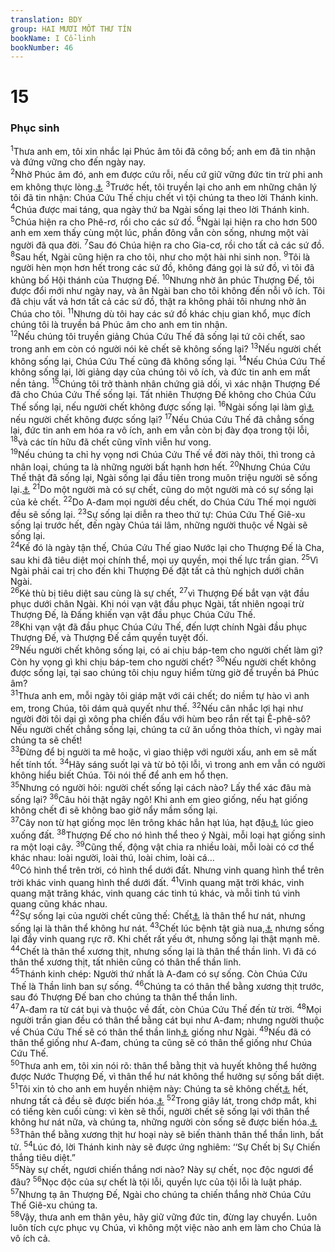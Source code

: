 ```yaml
---
translation: BDY
group: HAI MƯƠI MỐT THƯ TÍN
bookName: I Cổ-linh 
bookNumber: 46
---
```


<div class="title"><h1>15</h1><h3>Phục sinh</h3></div>
<span class="verse 1co_15_1"><sup>1</sup>Thưa anh em, tôi xin nhắc lại Phúc âm tôi đã công bố; anh em đã tin nhận và đứng vững cho đến ngày nay.<br/></span>
<span class="verse 1co_15_2"><sup>2</sup>Nhờ Phúc âm đó, anh em được cứu rỗi, nếu cứ giữ vững đức tin trừ phi anh em không thực lòng.<a href="#" data-toggle="tooltip" data-placement="bottom" title="Ctd trừ phi anh em tin cách vô hiệu quả">⚓</a> </span>
<span class="verse 1co_15_3"><sup>3</sup>Trước hết, tôi truyền lại cho anh em những chân lý tôi đã tin nhận: Chúa Cứu Thế chịu chết vì tội chúng ta theo lời Thánh kinh. </span>
<span class="verse 1co_15_4"><sup>4</sup>Chúa được mai táng, qua ngày thứ ba Ngài sống lại theo lời Thánh kinh. </span>
<span class="verse 1co_15_5"><sup>5</sup>Chúa hiện ra cho Phê-rơ, rồi cho các sứ đồ. </span>
<span class="verse 1co_15_6"><sup>6</sup>Ngài lại hiện ra cho hơn 500 anh em xem thấy cùng một lúc, phần đông vẫn còn sống, nhưng một vài người đã qua đời. </span>
<span class="verse 1co_15_7"><sup>7</sup>Sau đó Chúa hiện ra cho Gia-cơ, rồi cho tất cả các sứ đồ.<br/></span>
<span class="verse 1co_15_8"><sup>8</sup>Sau hết, Ngài cũng hiện ra cho tôi, như cho một hài nhi sinh non. </span>
<span class="verse 1co_15_9"><sup>9</sup>Tôi là người hèn mọn hơn hết trong các sứ đồ, không đáng gọi là sứ đồ, vì tôi đã khủng bố Hội thánh của Thượng Đế. </span>
<span class="verse 1co_15_10"><sup>10</sup>Nhưng nhờ ân phúc Thượng Đế, tôi được đổi mới như ngày nay, và ân Ngài ban cho tôi không đến nỗi vô ích. Tôi đã chịu vất vả hơn tất cả các sứ đồ, thật ra không phải tôi nhưng nhờ ân Chúa cho tôi. </span>
<span class="verse 1co_15_11"><sup>11</sup>Nhưng dù tôi hay các sứ đồ khác chịu gian khổ, mục đích chúng tôi là truyền bá Phúc âm cho anh em tin nhận.<br/></span>
<span class="verse 1co_15_12"><sup>12</sup>Nếu chúng tôi truyền giảng Chúa Cứu Thế đã sống lại tứ cõi chết, sao trong anh em còn có người nói kẻ chết sẽ không sống lại? </span>
<span class="verse 1co_15_13"><sup>13</sup>Nếu người chết không sống lại, Chúa Cứu Thế cũng đã không sống lại. </span>
<span class="verse 1co_15_14"><sup>14</sup>Nếu Chúa Cứu Thế không sống lại, lời giảng dạy của chúng tôi vô ích, và đức tin anh em mất nền tảng. </span>
<span class="verse 1co_15_15"><sup>15</sup>Chúng tôi trở thành nhân chứng giả dối, vì xác nhận Thượng Đế đã cho Chúa Cứu Thế sống lại. Tất nhiên Thượng Đế không cho Chúa Cứu Thế sống lại, nếu người chết không được sống lại. </span>
<span class="verse 1co_15_16"><sup>16</sup>Ngài sống lại làm gì<a href="#" data-toggle="tooltip" data-placement="bottom" title="Nt đã chẳng sống lại">⚓</a> nếu người chết không được sống lại? </span>
<span class="verse 1co_15_17"><sup>17</sup>Nếu Chúa Cứu Thế đã chẳng sống lại, đức tin anh em hóa ra vô ích, anh em vẫn còn bị đày đọa trong tội lỗi, </span>
<span class="verse 1co_15_18"><sup>18</sup>và các tín hữu đã chết cũng vĩnh viễn hư vong.<br/></span>
<span class="verse 1co_15_19"><sup>19</sup>Nếu chúng ta chỉ hy vọng nơi Chúa Cứu Thế về đời này thôi, thì trong cả nhân loại, chúng ta là những người bất hạnh hơn hết. </span>
<span class="verse 1co_15_20"><sup>20</sup>Nhưng Chúa Cứu Thế thật đã sống lại, Ngài sống lại đầu tiên trong muôn triệu người sẽ sống lại.<a href="#" data-toggle="tooltip" data-placement="bottom" title="Nt Ngài là trái đầu mùa của những người đã ngủ">⚓</a> </span>
<span class="verse 1co_15_21"><sup>21</sup>Do một người mà có sự chết, cũng do một người mà có sự sống lại của kẻ chết. </span>
<span class="verse 1co_15_22"><sup>22</sup>Do A-đam mọi người đều chết, do Chúa Cứu Thế mọi người đều sẽ sống lại. </span>
<span class="verse 1co_15_23"><sup>23</sup>Sự sống lại diễn ra theo thứ tự: Chúa Cứu Thế Giê-xu sống lại trước hết, đến ngày Chúa tái lâm, những người thuộc về Ngài sẽ sống lại.<br/></span>
<span class="verse 1co_15_24"><sup>24</sup>Kế đó là ngày tận thế, Chúa Cứu Thế giao Nước lại cho Thượng Đế là Cha, sau khi đã tiêu diệt mọi chính thể, mọi uy quyền, mọi thế lực trần gian. </span>
<span class="verse 1co_15_25"><sup>25</sup>Vì Ngài phải cai trị cho đến khi Thượng Đế đặt tất cả thù nghịch dưới chân Ngài.<br/></span>
<span class="verse 1co_15_26"><sup>26</sup>Kẻ thù bị tiêu diệt sau cùng là sự chết, </span>
<span class="verse 1co_15_27"><sup>27</sup>vì Thượng Đế bắt vạn vật đầu phục dưới chân Ngài. Khi nói vạn vật đầu phục Ngài, tất nhiên ngoại trừ Thượng Đế, là Đấng khiến vạn vật đầu phục Chúa Cứu Thế.<br/></span>
<span class="verse 1co_15_28"><sup>28</sup>Khi vạn vật đã đầu phục Chúa Cứu Thế, đến lượt chính Ngài đầu phục Thượng Đế, và Thượng Đế cầm quyền tuyệt đối.<br/></span>
<span class="verse 1co_15_29"><sup>29</sup>Nếu người chết không sống lại, có ai chịu báp-tem cho người chết làm gì? Còn hy vọng gì khi chịu báp-tem cho người chết? </span>
<span class="verse 1co_15_30"><sup>30</sup>Nếu người chết không được sống lại, tại sao chúng tôi chịu nguy hiểm từng giờ để truyền bá Phúc âm?<br/></span>
<span class="verse 1co_15_31"><sup>31</sup>Thưa anh em, mỗi ngày tôi giáp mặt với cái chết; do niềm tự hào vì anh em, trong Chúa, tôi dám quả quyết như thế. </span>
<span class="verse 1co_15_32"><sup>32</sup>Nếu cân nhắc lợi hại như người đời tôi dại gì xông pha chiến đấu với hùm beo rắn rết tại Ê-phê-sô? Nếu người chết chẳng sống lại, chúng ta cứ ăn uống thỏa thích, vì ngày mai chúng ta sẽ chết!<br/></span>
<span class="verse 1co_15_33"><sup>33</sup>Đừng để bị người ta mê hoặc, vì giao thiệp với người xấu, anh em sẽ mất hết tính tốt. </span>
<span class="verse 1co_15_34"><sup>34</sup>Hãy sáng suốt lại và từ bỏ tội lỗi, vì trong anh em vẫn có người không hiểu biết Chúa. Tôi nói thế để anh em hổ thẹn.<br/></span>
<span class="verse 1co_15_35"><sup>35</sup>Nhưng có người hỏi: người chết sống lại cách nào? Lấy thể xác đâu mà sống lại? </span>
<span class="verse 1co_15_36"><sup>36</sup>Câu hỏi thật ngây ngô! Khi anh em gieo giống, nếu hạt giống không chết đi sẽ không bao giờ nẩy mầm sống lại.<br/></span>
<span class="verse 1co_15_37"><sup>37</sup>Cây non từ hạt giống mọc lên trông khác hẳn hạt lúa, hạt đậu<a href="#" data-toggle="tooltip" data-placement="bottom" title="Nt hạt khác">⚓</a> lúc gieo xuống đất. </span>
<span class="verse 1co_15_38"><sup>38</sup>Thượng Đế cho nó hình thể theo ý Ngài, mỗi loại hạt giống sinh ra một loại cây. </span>
<span class="verse 1co_15_39"><sup>39</sup>Cũng thế, động vật chia ra nhiều loài, mỗi loài có cơ thể khác nhau: loài người, loài thú, loài chim, loài cá...<br/></span>
<span class="verse 1co_15_40"><sup>40</sup>Có hình thể trên trời, có hình thể dưới đất. Nhưng vinh quang hình thể trên trời khác vinh quang hình thể dưới đất.</span>
<span class="verse 1co_15_41"><sup>41</sup>Vinh quang mặt trời khác, vinh quang mặt trăng khác, vinh quang các tinh tú khác, và mỗi tinh tú vinh quang cũng khác nhau.<br/></span>
<span class="verse 1co_15_42"><sup>42</sup>Sự sống lại của người chết cũng thế: Chết<a href="#" data-toggle="tooltip" data-placement="bottom" title="Nt gieo">⚓</a> là thân thể hư nát, nhưng sống lại là thân thể không hư nát. </span>
<span class="verse 1co_15_43"><sup>43</sup>Chết lúc bệnh tật già nua,<a href="#" data-toggle="tooltip" data-placement="bottom" title="Nt nhục nhã">⚓</a> nhưng sống lại đầy vinh quang rực rỡ. Khi chết rất yếu ớt, nhưng sống lại thật mạnh mẽ. </span>
<span class="verse 1co_15_44"><sup>44</sup>Chết là thân thể xương thịt, nhưng sống lại là thân thể thần linh. Vì đã có thân thể xương thịt, tất nhiên cũng có thân thể thần linh.<br/></span>
<span class="verse 1co_15_45"><sup>45</sup>Thánh kinh chép: Người thứ nhất là A-đam có sự sống. Còn Chúa Cứu Thế là Thần linh ban sự sống. </span>
<span class="verse 1co_15_46"><sup>46</sup>Chúng ta có thân thể bằng xương thịt trước, sau đó Thượng Đế ban cho chúng ta thân thể thần linh.<br/></span>
<span class="verse 1co_15_47"><sup>47</sup>A-đam ra từ cát bụi và thuộc về đất, còn Chúa Cứu Thế đến từ trời. </span>
<span class="verse 1co_15_48"><sup>48</sup>Mọi người trần gian đều có thân thể bằng cát bụi như A-đam; nhưng người thuộc về Chúa Cứu Thế sẽ có thân thể thần linh<a href="#" data-toggle="tooltip" data-placement="bottom" title="Nt thuộc về trời">⚓</a> giống như Ngài. </span>
<span class="verse 1co_15_49"><sup>49</sup>Nếu đã có thân thể giống như A-đam, chúng ta cũng sẽ có thân thể giống như Chúa Cứu Thế.<br/></span>
<span class="verse 1co_15_50"><sup>50</sup>Thưa anh em, tôi xin nói rõ: thân thể bằng thịt và huyết không thể hưởng được Nước Thượng Đế, vì thân thể hư nát không thể hưởng sự sống bất diệt.<br/></span>
<span class="verse 1co_15_51"><sup>51</sup>Tôi xin tỏ cho anh em huyền nhiệm này: Chúng ta sẽ không chết<a href="#" data-toggle="tooltip" data-placement="bottom" title="Nt ngủ">⚓</a> hết, nhưng tất cả đều sẽ được biến hóa.<a href="#" data-toggle="tooltip" data-placement="bottom" title="Ctd có thân thể mới">⚓</a> </span>
<span class="verse 1co_15_52"><sup>52</sup>Trong giây lát, trong chớp mắt, khi có tiếng kèn cuối cùng: vì kèn sẽ thổi, người chết sẽ sống lại với thân thể không hư nát nữa, và chúng ta, những người còn sống sẽ được biến hóa.<a href="#" data-toggle="tooltip" data-placement="bottom" title="Ctd có thân thể mới">⚓</a><br/></span>
<span class="verse 1co_15_53"><sup>53</sup>Thân thể bằng xương thịt hư hoại này sẽ biến thành thân thể thần linh, bất tử. </span>
<span class="verse 1co_15_54"><sup>54</sup>Lúc đó, lời Thánh kinh này sẽ được ứng nghiêm: ‘‘Sự Chết bị Sự Chiến thắng tiêu diệt.”<br/></span>
<span class="verse 1co_15_55"><sup>55</sup>Này sự chết, ngươi chiến thắng nơi nào? Này sự chết, nọc độc ngươi để đâu? </span>
<span class="verse 1co_15_56"><sup>56</sup>Nọc độc của sự chết là tội lỗi, quyền lực của tội lỗi là luật pháp. </span>
<span class="verse 1co_15_57"><sup>57</sup>Nhưng tạ ân Thượng Đế, Ngài cho chúng ta chiến thắng nhờ Chúa Cứu Thế Giê-xu chúng ta.<br/></span>
<span class="verse 1co_15_58"><sup>58</sup>Vậy, thưa anh em thân yêu, hãy giữ vững đức tin, đừng lay chuyển. Luôn luôn tích cực phục vụ Chúa, vì không một việc nào anh em làm cho Chúa là vô ích cả.</span>
